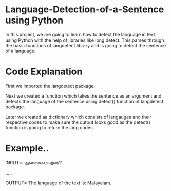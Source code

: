 # Language-Detection-of-a-Sentence using Python

In this project, we are going to learn how to detect the language in text using Python with the help of libraries like long detect. This parses through the basic functions of langdetect library and is going to detect the sentence of a language.

# Code Explanation
First we imported the langdetect package.

Next we created a function which takes the sentence as an argument and detects the language of the sentence using detect() function of langdetect package.

Later we created aa dictionary which consists of langauges and their respective codes to make sure the output looks good as the detect() function is going to return the lang codes.
# Example..
INPUT= എന്തൊക്കെയുണ്ട്?

.....

OUTPUT= The language of the text is: Malayalam.
